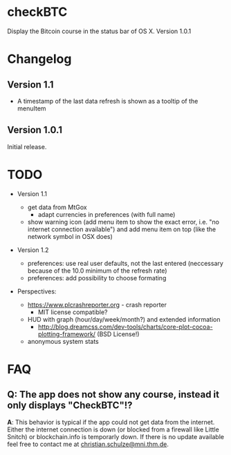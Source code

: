 checkBTC
========

Display the Bitcoin course in the status bar of OS X. Version 1.0.1

Changelog
=========
Version 1.1
-----------
* A timestamp of the last data refresh is shown as a tooltip of the menuItem

Version 1.0.1
--------------
Initial release.

TODO
====
* Version 1.1
	* get data from MtGox
		* adapt currencies in preferences (with full name)
	* show warning icon (add menu item to show the exact error, i.e. "no internet connection available") and add menu item on top (like the network symbol in OSX does)

* Version 1.2
	* preferences: use real user defaults, not the last entered (neccessary because of the 10.0 minimum of the refresh rate)
	* preferences: add possibility to choose formating

* Perspectives:
	* https://www.plcrashreporter.org - crash reporter
		* MIT license compatible?
	* HUD with graph (hour/day/week/month?) and extended information
		* http://blog.dreamcss.com/dev-tools/charts/core-plot-cocoa-plotting-framework/ (BSD License!)
	* anonymous system stats

FAQ
===

Q: The app does not show any course, instead it only displays "CheckBTC"!?
---------------------------------------------------------------------------
**A**: This behavior is typical if the app could not get data from the internet. Either the internet connection is down (or blocked from a firewall like Little Snitch) or blockchain.info is temporarly down. If there is no update available feel free to contact me at <christian.schulze@mni.thm.de>.
